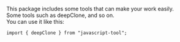 This package includes some tools that can make your work easily.  
Some tools such as deepClone, and so on.  
You can use it like this:  
```
import { deepClone } from "javascript-tool";
```